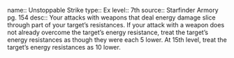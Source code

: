 name:: Unstoppable Strike 
type:: Ex
level:: 7th 
source:: Starfinder Armory pg. 154
desc:: Your attacks with weapons that deal energy damage slice through part of your target’s resistances. If your attack with a weapon does not already overcome the target’s energy resistance, treat the target’s energy resistances as though they were each 5 lower. At 15th level, treat the target’s energy resistances as 10 lower.

